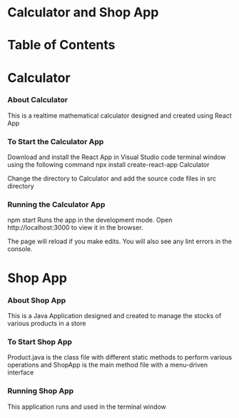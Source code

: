 # Calculator and Shop App
# Table of Contents  
# Calculator
### About Calculator
This is a realtime mathematical calculator designed and created using React App 
### To Start the Calculator App 
Download and install the React App in Visual Studio code terminal window using the following command
npx install create-react-app Calculator 

Change the directory to Calculator and add the source code files in src directory 

### Running the Calculator App
npm start
Runs the app in the development mode.
Open http://localhost:3000 to view it in the browser.

The page will reload if you make edits.
You will also see any lint errors in the console.

 
# Shop App
### About Shop App
This is a Java Application designed and created to manage the stocks of various products in a store
### To Start Shop App 
Product.java is the class file with different static methods to perform various operations and ShopApp is the main method file with a menu-driven interface 

### Running Shop App
This application runs and used in the terminal window  

 
